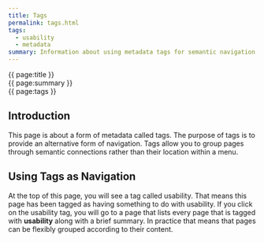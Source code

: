 ```yaml
---
title: Tags
permalink: tags.html
tags:  
  - usability
  - metadata
summary: Information about using metadata tags for semantic navigation.
---
```

{{ page:title }}  
{{ page:summary }}  
{{ page:tags }}  

## Introduction  
This page is about a form of metadata called tags. The purpose of tags is to provide an alternative form of navigation. Tags allow you to group pages through semantic connections rather than their location within a menu.  

## Using Tags as Navigation  
At the top of this page, you will see a tag called usability. That means this page has been tagged as having something to do with usability. If you click on the usability tag, you will go to a page that lists every page that is tagged with **usability** along with a brief summary. In practice that means that pages can be flexibly grouped according to their content.
